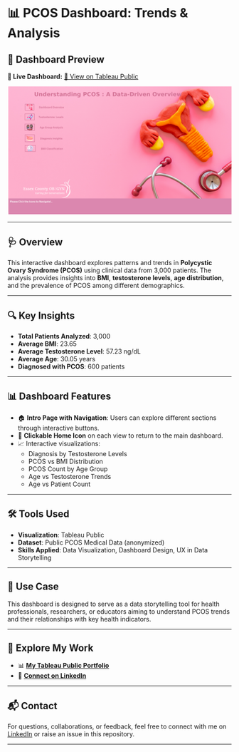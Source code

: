 # 📊 PCOS Dashboard: Trends & Analysis

## 📸 Dashboard Preview

**📍 Live Dashboard:**
[🔗 View on Tableau Public](https://public.tableau.com/app/profile/shreemathigs/viz/PCOSInsightsDashboard/HomePagePCOS)

![PCOS Dashboard](https://github.com/shreemathigs/PCOS-Insights-Dashboard/blob/1c67502f9207cf8aa3bd5d5b56081a5a85a76759/PCOS%20Navigation.png)

---

## 🩺 Overview

This interactive dashboard explores patterns and trends in **Polycystic Ovary Syndrome (PCOS)** using clinical data from 3,000 patients. The analysis provides insights into **BMI**, **testosterone levels**, **age distribution**, and the prevalence of PCOS among different demographics.

---

## 🔍 Key Insights

- **Total Patients Analyzed**: 3,000  
- **Average BMI**: 23.65  
- **Average Testosterone Level**: 57.23 ng/dL  
- **Average Age**: 30.05 years  
- **Diagnosed with PCOS**: 600 patients

---

## 📊 Dashboard Features

- 🏠 **Intro Page with Navigation**: Users can explore different sections through interactive buttons.
- 🔁 **Clickable Home Icon** on each view to return to the main dashboard.
- 📈 Interactive visualizations:
  - Diagnosis by Testosterone Levels
  - PCOS vs BMI Distribution
  - PCOS Count by Age Group
  - Age vs Testosterone Trends
  - Age vs Patient Count

---

## 🛠 Tools Used

- **Visualization**: Tableau Public  
- **Dataset**: Public PCOS Medical Data (anonymized)  
- **Skills Applied**: Data Visualization, Dashboard Design, UX in Data Storytelling

---

## 📁 Use Case

This dashboard is designed to serve as a data storytelling tool for health professionals, researchers, or educators aiming to understand PCOS trends and their relationships with key health indicators.

---

## 🔗 Explore My Work

- 📊 **[My Tableau Public Portfolio](https://public.tableau.com/app/profile/shreemathigs)**
- 💼 **[Connect on LinkedIn](https://www.linkedin.com/in/shreemathigs)**

---

## 📬 Contact

For questions, collaborations, or feedback, feel free to connect with me on [LinkedIn](https://www.linkedin.com/in/shreemathigs) or raise an issue in this repository.

---
